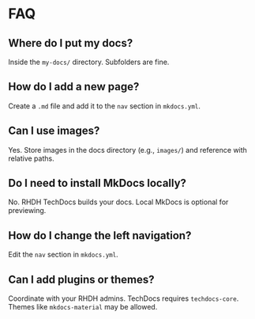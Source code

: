 # FAQ

## Where do I put my docs?
Inside the `my-docs/` directory. Subfolders are fine.

## How do I add a new page?
Create a `.md` file and add it to the `nav` section in `mkdocs.yml`.

## Can I use images?
Yes. Store images in the docs directory (e.g., `images/`) and reference with relative paths.

## Do I need to install MkDocs locally?
No. RHDH TechDocs builds your docs. Local MkDocs is optional for previewing.

## How do I change the left navigation?
Edit the `nav` section in `mkdocs.yml`.

## Can I add plugins or themes?
Coordinate with your RHDH admins. TechDocs requires `techdocs-core`. Themes like `mkdocs-material` may be allowed.
